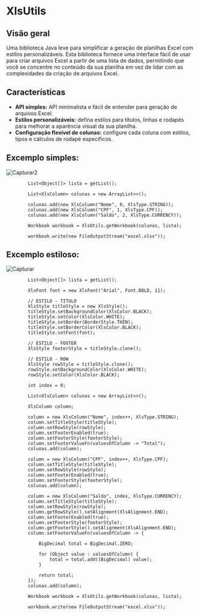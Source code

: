 # XlsUtils

## Visão geral
Uma biblioteca Java leve para simplificar a geração de planilhas Excel com estilos personalizáveis. Esta biblioteca fornece uma interface fácil de usar para criar arquivos Excel a partir de uma lista de dados, permitindo que você se concentre no conteúdo da sua planilha em vez de lidar com as complexidades da criação de arquivos Excel.

## Características
- **API simples:** API minimalista e fácil de entender para geração de arquivos Excel.
- **Estilos personalizáveis:** defina estilos para títulos, linhas e rodapés para melhorar a aparência visual da sua planilha.
- **Configuração flexível de colunas:** configure cada coluna com estilos, tipos e cálculos de rodapé específicos.

## Excemplo simples:
![Capturar2](https://github.com/isaacsilvatech/XlsUtils/assets/145171555/d405f7a4-e2ac-4bc6-96af-0e1bfdf8a124)
```
		List<Object[]> lista = getList();
		
		List<XlsColumn> colunas = new ArrayList<>();
		
		colunas.add(new XlsColumn("Nome", 0, XlsType.STRING));
		colunas.add(new XlsColumn("CPF", 1, XlsType.CPF));
		colunas.add(new XlsColumn("Saldo", 2, XlsType.CURRENCY));
		
		Workbook workbook = XlsUtils.getWorkbook(colunas, lista);
				
		workbook.write(new FileOutputStream("excel.xlsx"));
```

## Excemplo estiloso:
![Capturar](https://github.com/isaacsilvatech/XlsUtils/assets/145171555/057f2862-d907-4a5c-8d82-9f0487b75925)
```
		List<Object[]> lista = getList();
		
		XlsFont font = new XlsFont("Arial", Font.BOLD, 11);

		// ESTILO - TITULO
		XlsStyle titleStyle = new XlsStyle();
		titleStyle.setBackgroundColor(XlsColor.BLACK);
		titleStyle.setColor(XlsColor.WHITE);
		titleStyle.setBorder(BorderStyle.THIN);
		titleStyle.setBorderColor(XlsColor.BLACK);
		titleStyle.setFont(font);

		// ESTILO - FOOTER
		XlsStyle footerStyle = titleStyle.clone();

		// ESTILO - ROW
		XlsStyle rowStyle = titleStyle.clone();
		rowStyle.setBackgroundColor(XlsColor.WHITE);
		rowStyle.setColor(XlsColor.BLACK);

		int index = 0;

		List<XlsColumn> colunas = new ArrayList<>();
		
		XlsColumn column;
		
		column = new XlsColumn("Nome", index++, XlsType.STRING);
		column.setTitleStyle(titleStyle);
		column.setRowStyle(rowStyle);
		column.setFooterEnabled(true);
		column.setFooterStyle(footerStyle);
		column.setFooterValueFn(valuesOfColumn -> "Total");
		colunas.add(column);
		
		column = new XlsColumn("CPF", index++, XlsType.CPF);
		column.setTitleStyle(titleStyle);
		column.setRowStyle(rowStyle);
		column.setFooterEnabled(true);
		column.setFooterStyle(footerStyle);
		colunas.add(column);

		column = new XlsColumn("Saldo", index, XlsType.CURRENCY);
		column.setTitleStyle(titleStyle);
		column.setRowStyle(rowStyle);
		column.getRowStyle().setAlignment(XlsAlignment.END);
		column.setFooterEnabled(true);
		column.setFooterStyle(footerStyle);
		column.getFooterStyle().setAlignment(XlsAlignment.END);
		column.setFooterValueFn(valuesOfColumn -> {

			BigDecimal total = BigDecimal.ZERO;

			for (Object value : valuesOfColumn) {
				total = total.add((BigDecimal) value);
			}

			return total;
		});
		colunas.add(column);

		Workbook workbook = XlsUtils.getWorkbook(colunas, lista);
		
		workbook.write(new FileOutputStream("excel.xlsx"));
```

